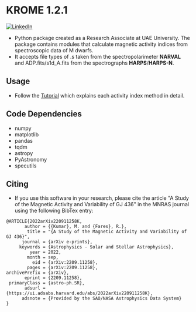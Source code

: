 # KROME 1.2.1

[![LinkedIn][linkedin-shield]][linkedin-url]

- Python package created as a Research Associate at UAE University. The package contains modules that calculate magnetic activity indices from spectroscopic data of M dwarfs. 
- It accepts file types of .s taken from the spectropolarimeter __NARVAL__ and ADP.fits/s1d_A.fits from the spectrographs __HARPS__/__HARPS-N__. 

## Usage
- Follow the [Tutorial](https://github.com/MXK606/krome/blob/main/Tutorial.ipynb) which explains each activity index method in detail.

## Code Dependencies 
- numpy
- matplotlib
- pandas
- tqdm
- astropy
- PyAstronomy
- specutils

<!-- MARKDOWN LINKS & IMAGES -->
<!-- https://www.markdownguide.org/basic-syntax/#reference-style-links -->
[linkedin-shield]: https://img.shields.io/badge/-LinkedIn-black.svg?style=for-the-badge&logo=linkedin&colorB=555
[linkedin-url]: https://www.linkedin.com/in/kmukul

## Citing

- If you use this software in your research, please cite the article "A Study of the Magnetic Activity and Variability of GJ 436" in the MNRAS journal using the following BibTex entry:

```
@ARTICLE{2022arXiv220911258K,
       author = {{Kumar}, M. and {Fares}, R.},
        title = "{A Study of the Magnetic Activity and Variability of GJ 436}",
      journal = {arXiv e-prints},
     keywords = {Astrophysics - Solar and Stellar Astrophysics},
         year = 2022,
        month = sep,
          eid = {arXiv:2209.11258},
        pages = {arXiv:2209.11258},
archivePrefix = {arXiv},
       eprint = {2209.11258},
 primaryClass = {astro-ph.SR},
       adsurl = {https://ui.adsabs.harvard.edu/abs/2022arXiv220911258K},
      adsnote = {Provided by the SAO/NASA Astrophysics Data System}
}
```


